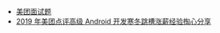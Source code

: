 - [美团面试题](https://github.com/francistao/LearningNotes/blob/master/Part6/InterviewExperience/美团.md)
- [2019 年美团点评高级 Android 开发寒冬跳槽涨薪经验掏心分享](https://mp.weixin.qq.com/s/4qA_FrPKUQrgDu_ITVYt-A)